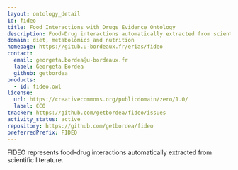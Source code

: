 ```yaml
---
layout: ontology_detail
id: fideo
title: Food Interactions with Drugs Evidence Ontology
description: Food-Drug interactions automatically extracted from scientific literature
domain: diet, metabolomics and nutrition
homepage: https://gitub.u-bordeaux.fr/erias/fideo
contact:
  email: georgeta.bordea@u-bordeaux.fr
  label: Georgeta Bordea
  github: getbordea
products:
  - id: fideo.owl
license:
  url: https://creativecommons.org/publicdomain/zero/1.0/
  label: CC0
tracker: https://github.com/getbordea/fideo/issues
activity_status: active
repository: https://github.com/getbordea/fideo
preferredPrefix: FIDEO
---
```


FIDEO represents food-drug interactions automatically extracted from scientific literature.
